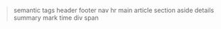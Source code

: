 > semantic tags
> header
> footer
> nav
> hr
> main
> article
> section
> aside
> details
> summary
> mark
> time
> div
> span
